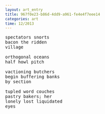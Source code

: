```yaml
---
layout: art_entry 
title: 967f0e23-b86d-4dd9-a961-fe4e4f7eee14
categories: art
time: 12/2013
---
```

<!-- !-->

<pre class='poem'>
spectators snorts
bacon the ridden 
village

orthogonal oceans
half howl pitch

vactioning butchers
begin buffering banks 
by section

tupled word couches
pastry bakers; her 
lonely lost liquidated
eyes
</pre>
